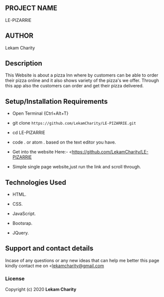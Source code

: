 ## PROJECT NAME
LE-PIZARRIE

## AUTHOR
Lekam Charity

## Description
This Website is about a pizza Inn where by customers can be able to order their pizza online and it also shows variety of the pizza's we offer. Through this app also the customers can order and get their pizza delivered.

## Setup/Installation Requirements

*  Open Terminal {Ctrl+Alt+T}

* git clone ```https://github.com/LekamCharity/LE-PIZARRIE.git```

* cd LE-PIZARRIE

* code . or atom . based on the text editor you have.

*  Get into the website Here:- <https://github.com/LekamCharity/LE-PIZARRIE

*  Simple single page website,just run the link and scroll through.

## Technologies Used
* HTML.

* CSS.

* JavaScript.

* Bootsrap.

* JQuery.


## Support and contact details
 Incase of any questions or any new ideas that can help me better this page kindly contact me on  <lekamcharity@gmail.com

  ### License
Copyright (c) 2020 **Lekam Charity**
